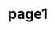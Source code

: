 ---
title: "page1"

css: "scss/partner.scss"

section1:
  title: 'Join the Revolution,Partner with KubeSphere'
  content: 'We look forward to your joining KubeSphere partner to improve the ecosystem of both, and grow your business. KubeSphere provide  resources and rights for partners to help them increase their expertise, deliver open source technology, and resell product.'
  topImage: 'images/partner/partner-top.jpg'

section2:
  title: 'Together, build partnership for success all over the world'
  content: 'KubeSphere partners play a critical role in KubeSphere go-to-market strategy. KubeSphere partners are located all over the world, we are looking forward to the global cooperation, your success is our success.'
  name1: 'USA'
  name2: 'European'
  name3: 'China'
  mapImage: 'images/partner/map.svg'

section3:
  title: 'Partner Types'
  tip: Request now →
  partnerType:
    - title: "App Providers"
      content: "KubeSphere Application Store is a great place to showcase your application,  KubeSphere bring your applications to tens of thousands of users, making them deploy your App to Kubernetes with one click."
      link: ""
    
    - title: "Consulting"
      content: "KubeSphere Application Store is a great place to showcase your application, users can quickly deploy your application to Kubernetes using KubeSphere. Submit your application to KubeSphere Application Store now!"
      link: ""

    - title: "Cloud Providers"
      content: "KubeSphere Application Store is a great place to showcase your application, users can quickly deploy your application to Kubernetes using KubeSphere. Submit your application to KubeSphere Application Store now!"
      link: ""

    - title: "Go-To-Market"
      content: "KubeSphere Application Store is a great place to showcase your application, users can quickly deploy your application to Kubernetes using KubeSphere. Submit your application to KubeSphere Application Store now!"
      link: ""

section4:
  title: 'Featured Partners'
  content: 'KubeSphere is trusted by various enterprises and organizations to the innovators driving the future of software.'
  featuredPartnerList:
    - icon: "images/partner/partner1.jpg"
      partnerType: "Go-To-Market"

    - icon: "images/partner/partner2.jpg"
      partnerType: "Go-To-Market"

    - icon: "images/partner/partner3.jpg"
      partnerType: "Go-To-Market"

    - icon: "images/partner/partner4.jpg"
      partnerType: "Go-To-Market"

    - icon: "images/partner/partner5.jpg"
      partnerType: "Go-To-Market"

    - icon: "images/partner/partner6.jpg"
      partnerType: "Go-To-Market"

    - icon: "images/partner/partner7.jpg"
      partnerType: "Go-To-Market"
---